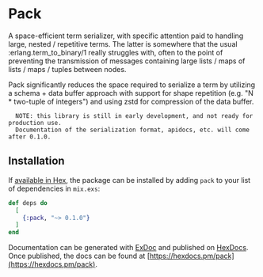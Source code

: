 # Pack

A space-efficient term serializer, with specific attention paid to handling
large, nested / repetitive terms. The latter is somewhere that the usual
:erlang.term_to_binary/1 really struggles with, often to the point of preventing
the transmission of messages containing large lists / maps of lists / maps / tuples
between nodes.

Pack significantly reduces the space required to serialize a term by utilizing a
schema + data buffer approach with support for shape repetition (e.g. "N * two-tuple
of integers") and using zstd for compression of the data buffer.

```
  NOTE: this library is still in early development, and not ready for production use.
  Documentation of the serialization format, apidocs, etc. will come after 0.1.0.
```

## Installation

If [available in Hex](https://hex.pm/docs/publish), the package can be installed
by adding `pack` to your list of dependencies in `mix.exs`:

```elixir
def deps do
  [
    {:pack, "~> 0.1.0"}
  ]
end
```

Documentation can be generated with [ExDoc](https://github.com/elixir-lang/ex_doc)
and published on [HexDocs](https://hexdocs.pm). Once published, the docs can
be found at [https://hexdocs.pm/pack](https://hexdocs.pm/pack).

